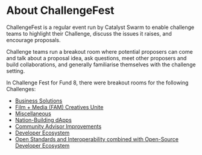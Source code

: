 # About ChallengeFest

ChallengeFest is a regular event run by Catalyst Swarm to enable challenge teams to highlight their Challenge, discuss the issues it raises, and encourage proposals.

Challenge teams run a breakout room where potential proposers can come and talk about a proposal idea, ask questions, meet other proposers and build collaborations, and generally familiarise themselves with the challenge setting.

In Challenge Fest for Fund 8, there were breakout rooms for the following Challenges:

* [Business Solutions](https://quality-assurance-dao.gitbook.io/qadao-transcription-service/challenge-fest-fund-8-5th-march-2022/rooms/business-solutions-room)
* [Film + Media (FAM) Creatives Unite](https://quality-assurance-dao.gitbook.io/qadao-transcription-service/challenge-fest-fund-8-5th-march-2022/rooms/fam-film-+-media-room)
* [Miscellaneous](https://quality-assurance-dao.gitbook.io/qadao-transcription-service/challenge-fest-fund-8-5th-march-2022/rooms/miscellaneous-room)
* [Nation-Building dApps](https://quality-assurance-dao.gitbook.io/qadao-transcription-service/challenge-fest-fund-8-5th-march-2022/rooms/nation-building-dapps-room)
* [Community Advisor Improvements](https://quality-assurance-dao.gitbook.io/qadao-transcription-service/challenge-fest-fund-8-5th-march-2022/rooms/community-advisor-improvements-room)
* [Developer Ecosystem](https://quality-assurance-dao.gitbook.io/qadao-transcription-service/challenge-fest-fund-8-5th-march-2022/rooms/developer-ecosystem-room)&#x20;
* [Open Standards and Interoperability combined with Open-Source Developer Ecosystem](https://quality-assurance-dao.gitbook.io/qadao-transcription-service/challenge-fest-fund-8-5th-march-2022/rooms/open-source-dev-ecosystem-and-open-standards-and-interoperability-room-combined)


